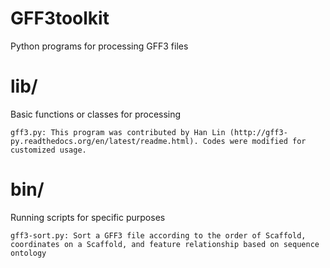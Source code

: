 # GFF3toolkit
Python programs for processing GFF3 files

# lib/
Basic functions or classes for processing 

    gff3.py: This program was contributed by Han Lin (http://gff3-py.readthedocs.org/en/latest/readme.html). Codes were modified for customized usage.
    
# bin/

Running scripts for specific purposes

    gff3-sort.py: Sort a GFF3 file according to the order of Scaffold, coordinates on a Scaffold, and feature relationship based on sequence ontology
